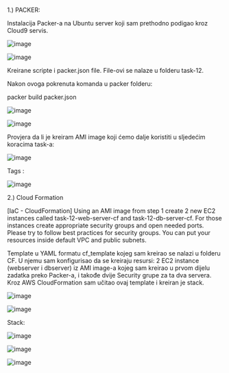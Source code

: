 1.) PACKER:



Instalacija Packer-a na Ubuntu server koji sam prethodno podigao kroz Cloud9 servis.

![image](https://github.com/farisduda/Faris-Cakal-devops-mentorship/assets/39408064/86ed0843-ba88-46d7-9531-41ef4ba574b2)



![image](https://github.com/farisduda/Faris-Cakal-devops-mentorship/assets/39408064/2216fce9-9c9a-4a01-96a1-cf698144114b)

Kreirane scripte i packer.json file. File-ovi se nalaze u folderu task-12.

Nakon ovoga pokrenuta komanda u packer folderu:

packer build packer.json


![image](https://github.com/farisduda/Faris-Cakal-devops-mentorship/assets/39408064/29b9d643-41a9-4ca9-a963-bb7cffca2aa8)




![image](https://github.com/farisduda/Faris-Cakal-devops-mentorship/assets/39408064/0d05b65f-822a-4de2-8952-af9c2fa29873)





Provjera da li je kreiram AMI image koji ćemo dalje koristiti u sljedećim koracima task-a:




![image](https://github.com/farisduda/Faris-Cakal-devops-mentorship/assets/39408064/e4082c0b-e52b-4a97-8757-0e36c327363b)




Tags :



![image](https://github.com/farisduda/Faris-Cakal-devops-mentorship/assets/39408064/deaacaf6-f489-437e-a30b-d855d7ff0bc8)


2.) Cloud Formation

[IaC - CloudFormation] Using an AMI image from step 1 create 2 new EC2 instances called task-12-web-server-cf and task-12-db-server-cf. For those instances create appropriate security groups and open needed ports. Please try to follow best practices for security groups. You can put your resources inside default VPC and public subnets.


Template u YAML formatu cf_template kojeg sam kreirao se nalazi u folderu CF. U njemu sam konfigurisao da se kreiraju resursi: 2 EC2 instance (webserver i dbserver) iz AMI image-a kojeg sam kreirao u prvom dijelu zadatka preko Packer-a, i takođe dvije Security grupe za ta dva servera.
Kroz AWS CloudFormation sam učitao ovaj template i kreiran je stack.



![image](https://github.com/farisduda/Faris-Cakal-devops-mentorship/assets/39408064/37e51960-6c09-4f7d-b209-45d437328ba1)



![image](https://github.com/farisduda/Faris-Cakal-devops-mentorship/assets/39408064/95dc0995-2a42-46bc-bfca-dedf0a1c9ac3)



Stack:



![image](https://github.com/farisduda/Faris-Cakal-devops-mentorship/assets/39408064/746cc1c6-12b5-4bb7-aedc-83b23f0a3aa8)




![image](https://github.com/farisduda/Faris-Cakal-devops-mentorship/assets/39408064/bf6c24b4-6c74-4f03-8fbe-c4d71e632c4f)




![image](https://github.com/farisduda/Faris-Cakal-devops-mentorship/assets/39408064/73481e97-3c42-468a-a5bb-6def5a6f16e4)













